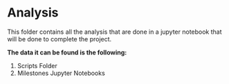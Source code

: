 # Analysis

This folder contains all the analysis that are done in a jupyter notebook that will be done to complete the project.

**The data it can be found is the following:**

1. Scripts Folder
2. Milestones Jupyter Notebooks
